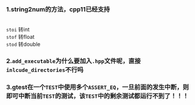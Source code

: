 ### 1.string2num的方法，cpp11已经支持
<br>`stoi` 转int
<br>`stof` 转float
<br>`stod` 转double

### 2.`add_executable`为什么要加入`.hpp`文件呢，直接`inlcude_directories`不行吗

### 3.gtest在一个`TEST`中使用多个`ASSERT_EQ`，一旦前面的发生中断，则即可中断当前`TEST`的测试，该`TEST`中的剩余测试都运行不到了！！！